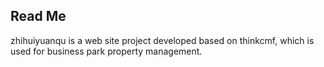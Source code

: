 ## Read Me
zhihuiyuanqu is a web site project developed based on thinkcmf, which is used for business park property management.